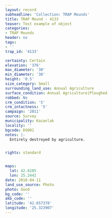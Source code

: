 ```yaml
---
layout: record
subheadline: 'Collection: TRAP Mounds'
title: TRAP Mound - 4133
teaser: Test example of object
categories:
- TRAP Mounds
header: no
tags:
- ''
trap_id: '4133'

certainty: Certain
elevation: '376'
max_diameter: '30'
min_diameter: '30'
height: '0.5'
size_category: Small
surrounding_land_use: Annual Agriculture
surface_condition: Annual Agriculture|Ploughed
robbed: No
crm_condition: '5'
crm_intactness: '5'
campaign: '2011'
source: Survey
municipality: Kazanlak
locality: ''
bgcode: DS001
notes: |-
  Entirely destroyed by agriculture.


rights: standard


maps:
  lat: 42.6285
  lon: 25.2442
date: 2018-04-11
land_use_source: Photo
photo: Good
bg_code: ''
akb_code: ''
latitude: '42.657378'
longitude: '25.323907'
---
```

